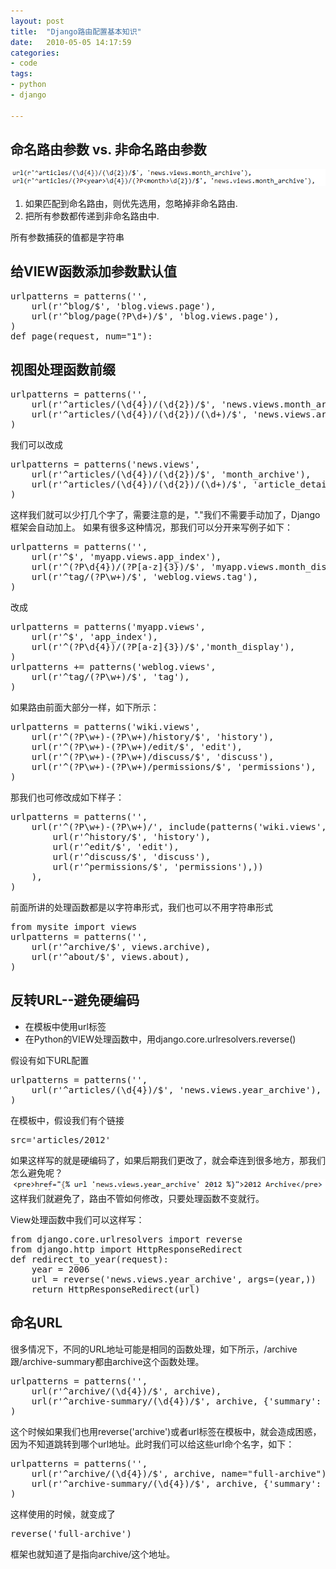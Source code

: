 ```yaml
---
layout: post
title:  "Django路由配置基本知识"
date:   2010-05-05 14:17:59
categories: 
- code 
tags:
- python
- django

---
```


命名路由参数 vs. 非命名路由参数
----
![clear cache](/media/pic/name-url-django.PNG)

1. 如果匹配到命名路由，则优先选用，忽略掉非命名路由.
2. 把所有参数都传递到非命名路由中.

所有参数捕获的值都是字符串

给VIEW函数添加参数默认值
----
<pre>urlpatterns = patterns('',
    url(r'^blog/$', 'blog.views.page'),
    url(r'^blog/page(?P<num>\d+)/$', 'blog.views.page'),
)
def page(request, num="1"):
</pre>

视图处理函数前缀
----
<pre>urlpatterns = patterns('',
    url(r'^articles/(\d{4})/(\d{2})/$', 'news.views.month_archive'),
    url(r'^articles/(\d{4})/(\d{2})/(\d+)/$', 'news.views.article_detail'),
)
</pre>
我们可以改成
<pre>urlpatterns = patterns('news.views',
    url(r'^articles/(\d{4})/(\d{2})/$', 'month_archive'),
    url(r'^articles/(\d{4})/(\d{2})/(\d+)/$', 'article_detail'),
)
</pre>
这样我们就可以少打几个字了，需要注意的是，"."我们不需要手动加了，Django框架会自动加上。
如果有很多这种情况，那我们可以分开来写例子如下：
<pre>urlpatterns = patterns('',
    url(r'^$', 'myapp.views.app_index'),
    url(r'^(?P<year>\d{4})/(?P<month>[a-z]{3})/$', 'myapp.views.month_display'),
    url(r'^tag/(?P<tag>\w+)/$', 'weblog.views.tag'),
)</pre>
改成
<pre>urlpatterns = patterns('myapp.views',
    url(r'^$', 'app_index'),
    url(r'^(?P<year>\d{4})/(?P<month>[a-z]{3})/$','month_display'),
)
urlpatterns += patterns('weblog.views',
    url(r'^tag/(?P<tag>\w+)/$', 'tag'),
)</pre>
如果路由前面大部分一样，如下所示：
<pre>urlpatterns = patterns('wiki.views',
    url(r'^(?P<page_slug>\w+)-(?P<page_id>\w+)/history/$', 'history'),
    url(r'^(?P<page_slug>\w+)-(?P<page_id>\w+)/edit/$', 'edit'),
    url(r'^(?P<page_slug>\w+)-(?P<page_id>\w+)/discuss/$', 'discuss'),
    url(r'^(?P<page_slug>\w+)-(?P<page_id>\w+)/permissions/$', 'permissions'),
)</pre>那我们也可修改成如下样子：
<pre>urlpatterns = patterns('',
    url(r'^(?P<page_slug>\w+)-(?P<page_id>\w+)/', include(patterns('wiki.views',
    	url(r'^history/$', 'history'),
    	url(r'^edit/$', 'edit'),
    	url(r'^discuss/$', 'discuss'),
    	url(r'^permissions/$', 'permissions'),))
    ),
)</pre>
前面所讲的处理函数都是以字符串形式，我们也可以不用字符串形式
<pre>from mysite import views
urlpatterns = patterns('',
    url(r'^archive/$', views.archive),
    url(r'^about/$', views.about),
)</pre>

反转URL--避免硬编码
----
+ 在模板中使用url标签
+ 在Python的VIEW处理函数中，用django.core.urlresolvers.reverse()

假设有如下URL配置
<pre>urlpatterns = patterns('',
    url(r'^articles/(\d{4})/$', 'news.views.year_archive'),
)</pre>
在模板中，假设我们有个链接<pre>src='articles/2012'</pre>如果这样写的就是硬编码了，如果后期我们更改了，就会牵连到很多地方，那我们怎么避免呢？
![clear cache](/media/pic/url-in-template.PNG)
这样我们就避免了，路由不管如何修改，只要处理函数不变就行。

View处理函数中我们可以这样写：
<pre>from django.core.urlresolvers import reverse
from django.http import HttpResponseRedirect
def redirect_to_year(request):
    year = 2006
    url = reverse('news.views.year_archive', args=(year,))
    return HttpResponseRedirect(url)
</pre>

命名URL
----
很多情况下，不同的URL地址可能是相同的函数处理，如下所示，/archive跟/archive-summary都由archive这个函数处理。
<pre>urlpatterns = patterns('',
    url(r'^archive/(\d{4})/$', archive),
    url(r'^archive-summary/(\d{4})/$', archive, {'summary': True}),
)</pre>这个时候如果我们也用reverse('archive')或者url标签在模板中，就会造成困惑，因为不知道跳转到哪个url地址。此时我们可以给这些url命个名字，如下：
<pre>urlpatterns = patterns('',
    url(r'^archive/(\d{4})/$', archive, name="full-archive"),
    url(r'^archive-summary/(\d{4})/$', archive, {'summary': True}, name="arch-summary"),
)</pre>这样使用的时候，就变成了<pre>reverse('full-archive')</pre>框架也就知道了是指向archive/这个地址。
